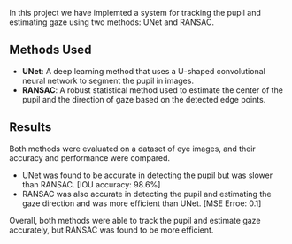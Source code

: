 

In this project we have implemted a system for tracking the pupil and estimating gaze using two methods: UNet and RANSAC.

## Methods Used

- **UNet**: A deep learning method that uses a U-shaped convolutional neural network to segment the pupil in images.
- **RANSAC**: A robust statistical method used to estimate the center of the pupil and the direction of gaze based on the detected edge points.

## Results

Both methods were evaluated on a dataset of eye images, and their accuracy and performance were compared.

- UNet was found to be accurate in detecting the pupil but was slower than RANSAC. [IOU accuracy: 98.6%]
- RANSAC was also accurate in detecting the pupil and estimating the gaze direction and was more efficient than UNet. [MSE Erroe: 0.1]

Overall, both methods were able to track the pupil and estimate gaze accurately, but RANSAC was found to be more efficient.

